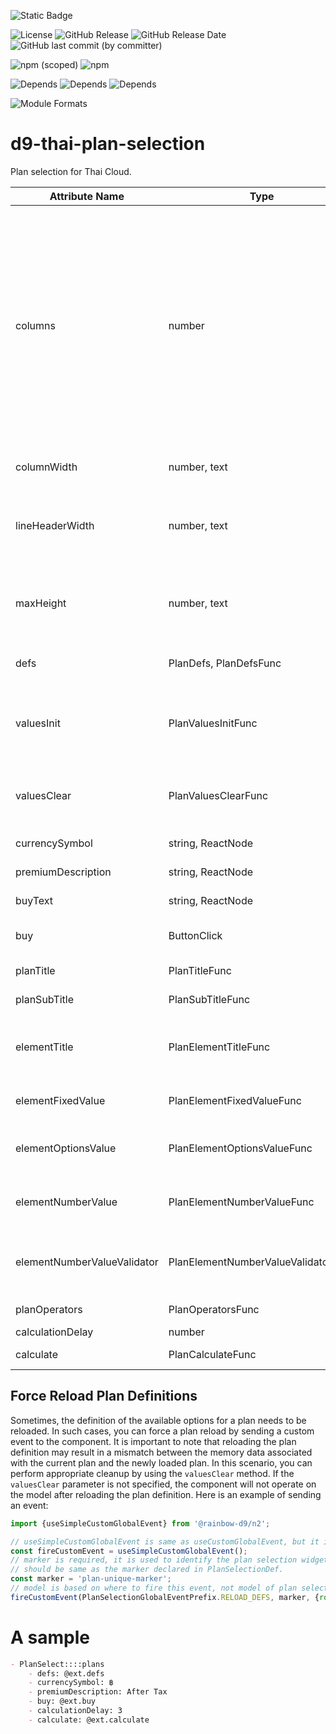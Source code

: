 ![Static Badge](https://img.shields.io/badge/InsureMO-777AF2.svg)

![License](https://img.shields.io/github/license/InsureMO/rainbow-d9)
![GitHub Release](https://img.shields.io/github/v/release/InsureMO/rainbow-d9)
![GitHub Release Date](https://img.shields.io/github/release-date/InsureMO/rainbow-d9)
![GitHub last commit (by committer)](https://img.shields.io/github/last-commit/InsureMO/rainbow-d9)

![npm (scoped)](https://img.shields.io/npm/v/%40rainbow-d9/thai-plan-selection?logo=npm)
![npm](https://img.shields.io/npm/dm/%40rainbow-d9/thai-plan-selection)

![Depends](https://img.shields.io/badge/React-white.svg?logo=react)
![Depends](https://img.shields.io/badge/Styled--Components-white.svg?logo=styledcomponents&logoColor=DB7093)
![Depends](https://img.shields.io/badge/Font--Awesome-white.svg?logo=fontawesome&logoColor=528DD7)

![Module Formats](https://img.shields.io/badge/module%20formats-cjs%2C%20esm-green.svg)

# d9-thai-plan-selection

Plan selection for Thai Cloud.

| Attribute Name              | Type                                | Description                                                                                                                                                                             |
|-----------------------------|-------------------------------------|-----------------------------------------------------------------------------------------------------------------------------------------------------------------------------------------|
| columns                     | number                              | max plans count in one page, default is 3. set tp <=0 value to represent no limit, which means show horizontal scrollbar and column width and line header width are in pixels (number). |
| columnWidth                 | number, text                        | plan column width                                                                                                                                                                       |
| lineHeaderWidth             | number, text                        | first column width, default use `columns` and `columnWidth` to compute                                                                                                                  |
| maxHeight                   | number, text                        | max body height, plan header and footer are not included                                                                                                                                |
| defs                        | PlanDefs, PlanDefsFunc              | plan candidate definitions                                                                                                                                                              |
| valuesInit                  | PlanValuesInitFunc                  | initialize plan values, invoked after defs first initialized                                                                                                                            |
| valuesClear                 | PlanValuesClearFunc                 | clear plan values, invoked after defs reloaded                                                                                                                                          |
| currencySymbol              | string, ReactNode                   | currency symbol                                                                                                                                                                         |
| premiumDescription          | string, ReactNode                   | premium description                                                                                                                                                                     |
| buyText                     | string, ReactNode                   | buy button text                                                                                                                                                                         |
| buy                         | ButtonClick                         | buy button click handler                                                                                                                                                                |
| planTitle                   | PlanTitleFunc                       | plan header title                                                                                                                                                                       |
| planSubTitle                | PlanSubTitleFunc                    | plan header subtitle                                                                                                                                                                    |
| elementTitle                | PlanElementTitleFunc                | plan element title, level starts from 0                                                                                                                                                 |
| elementFixedValue           | PlanElementFixedValueFunc           | plan element fixed value                                                                                                                                                                |
| elementOptionsValue         | PlanElementOptionsValueFunc         | plan element options value                                                                                                                                                              |
| elementNumberValue          | PlanElementNumberValueFunc          | plan element number value                                                                                                                                                               |
| elementNumberValueValidator | PlanElementNumberValueValidatorFunc | plan element number value validator                                                                                                                                                     |
| planOperators               | PlanOperatorsFunc                   | plan operators                                                                                                                                                                          |
| calculationDelay            | number                              | default 1s                                                                                                                                                                              |
| calculate                   | PlanCalculateFunc                   | do calculation                                                                                                                                                                          |

## Force Reload Plan Definitions

Sometimes, the definition of the available options for a plan needs to be reloaded. In such cases, you can force a plan reload by sending a
custom event to the component. It is important to note that reloading the plan definition may result in a mismatch between the memory data
associated with the current plan and the newly loaded plan. In this scenario, you can perform appropriate cleanup by using the `valuesClear`
method. If the `valuesClear` parameter is not specified, the component will not operate on the model after reloading the plan definition.
Here is an example of sending an event:

```typescript
import {useSimpleCustomGlobalEvent} from '@rainbow-d9/n2';

// useSimpleCustomGlobalEvent is same as useCustomGlobalEvent, but it is a simple version, which will build parameter key inside.
const fireCustomEvent = useSimpleCustomGlobalEvent();
// marker is required, it is used to identify the plan selection widget even there is only one exists.
// should be same as the marker declared in PlanSelectionDef.
const marker = 'plan-unique-marker';
// model is based on where to fire this event, not model of plan selection.
fireCustomEvent(PlanSelectionGlobalEventPrefix.RELOAD_DEFS, marker, {root, model});
```

# A sample

```markdown
- PlanSelect::::plans
	- defs: @ext.defs
	- currencySymbol: ฿
	- premiumDescription: After Tax
	- buy: @ext.buy
	- calculationDelay: 3
	- calculate: @ext.calculate
```
